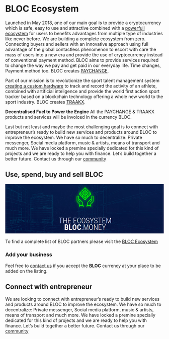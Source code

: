 # **BLOC Ecosystem**

Launched in May 2018, one of our main goal is to provide a cryptocurrency which is safe, easy to use and attractive combined with a [powerfull ecosystem](Ecosystem.md) for users to benefits advantages from multiple type of industries like never before. We are building a complete ecosystem from zero. Connecting buyers and sellers with an innovative approach using full advantage of the global contactless phenomenon to escort with care the mass of users into a new era and provide the use of cryptocurrency instead of conventional payment method. BLOC aims to provide services required to change the way we pay and get paid in our everyday life. Time changes, Payment method too. BLOC creates [PAYCHANGE](PAYCHANGE.md).

Part of our mission is to revolutionize the sport talent management system [creating a custom hardware](TRAAKX-hardware.md) to track and record the activity of an athlete, combined with artificial inteligence and provide the world first action sport tracker based on a blockchain technology offering a whole new world to the sport industry. BLOC creates [TRAAKX](TRAAKX.md).

**Decentralised Fuel to Power the Engine**
All the PAYCHANGE & TRAAKX products and services will be invoiced in the currency BLOC.

Last but not least and maybe the most challenging goal is to connect with entrepreneur’s ready to build new services and products around BLOC to improve the ecosystem. We have so much to decentralize: Private messenger, Social media platform, music & artists, means of transport and much more. We have locked a premine specially dedicated for this kind of projects and we are ready to help you with finance. Let’s build together a better future. Contact us through our [community](../about/Community.md)

## **Use, spend, buy and sell BLOC**

[![ECOSYSTEM](images/ecosystem/ecosystem1.png)](https://bloc.money/ecosystem)

To find a complete list of BLOC partners please visit the [BLOC Ecosystem](https://bloc.money/ecosystem)

### **Add your business**

Feel free to [contact us](Community.md) if you accept the **BLOC** currency at your place to be added on the listing.

## **Connect with entrepreneur**

We are looking to connect with entrepreneur’s ready to build new services and products around BLOC to improve the ecosystem. We have so much to decentralize: Private messenger, Social media platform, music & artists, means of transport and much more. We have locked a premine specially dedicated for this kind of projects and we are ready to help you with finance. Let’s build together a better future. Contact us through our [community](../about/Community.md)

